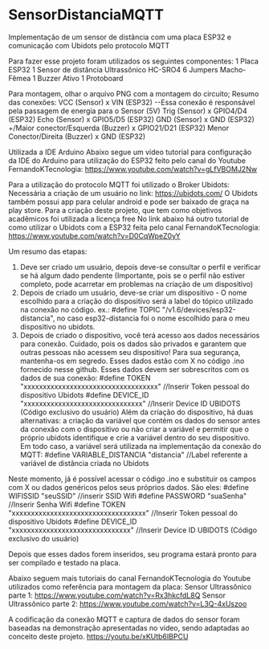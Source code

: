 # SensorDistanciaMQTT
Implementação de um sensor de distância com uma placa ESP32 e comunicação com Ubidots pelo protocolo MQTT

Para fazer esse projeto foram utilizados os seguintes componentes:
1 Placa ESP32
1 Sensor de distância Ultrassônico HC-SRO4
6 Jumpers Macho-Fêmea
1 Buzzer Ativo
1 Protoboard

Para montagem, olhar o arquivo PNG com a montagem do circuito;
Resumo das conexões:
VCC (Sensor) x VIN (ESP32) --Essa conexão é responsável pela passagem de energia para o Sensor (5V)
Trig (Sensor) x GPIO4/D4 (ESP32)
Echo (Sensor) x GPIO5/D5 (ESP32)
GND (Sensor) x GND (ESP32)
+/Maior conector/Esquerda (Buzzer) x GPIO21/D21 (ESP32)
Menor Conector/Direita (Buzzer) x GND (ESP32)

Utilizada a IDE Arduino
Abaixo segue um vídeo tutorial para configuração da IDE do Arduino para utilização do ESP32 feito pelo canal do Youtube FernandoKTecnologia:
https://www.youtube.com/watch?v=gLfVBOMJ2Nw

Para a utilização do protocolo MQTT foi utilizado o Broker Ubidots:
Necessária a criação de um usuário no link: https://ubidots.com/
O Ubidots também possui app para celular android e pode ser baixado de graça na play store.
Para a criação deste projeto, que tem como objetivos acadêmicos foi utilizada a licença free
No link abaixo há outro tutorial de como utilizar o Ubidots com a ESP32 feita pelo canal FernandoKTecnologia:
https://www.youtube.com/watch?v=D0CqWpeZ0yY

Um resumo das etapas:

1. Deve ser criado um usuário, depois deve-se consultar o perfil e verificar se há algum dado pendente (Importante, pois se o perfil não estiver completo, pode acarretar em problemas na criação de um dispositivo)
2. Depois de criado um usuário, deve-se criar um dispositivo - O nome escolhido para a criação do dispositivo será a label do tópico utilizado na conexão no código. ex.: #define TOPIC "/v1.6/devices/esp32-distancia", no caso esp32-distancia foi o nome escolhido para o meu dispositivo no ubidots.
3. Depois de criado o dispositivo, você terá acesso aos dados necessários para conexão. Cuidado, pois os dados são privados e garantem que outras pessoas não acessem seu dispositivo! Para sua segurança, mantenha-os em segredo. Esses dados estão com X no código .ino fornecido nesse github. Esses dados devem ser sobrescritos com os dados de sua conexão:
#define TOKEN "xxxxxxxxxxxxxxxxxxxxxxxxxxxxxxxxxxx" //Inserir Token pessoal do dispositivo Ubidots
#define DEVICE_ID "xxxxxxxxxxxxxxxxxxxxxxxxxxxxxxx" //Inserir Device ID UBIDOTS (Código exclusivo do usuário)
Além da criação do dispositivo, há duas alternativas: a criação da variável que contém os dados do sensor antes da conexão com o dispositivo ou não criar a variável e permitir que o próprio ubidots identifique e crie a variável dentro do seu dispositivo. Em todo caso, a variável será utilizada na implementação da conexão do MQTT:
#define VARIABLE_DISTANCIA "distancia" //Label referente a variável de distância criada no Ubidots

Neste momento, já é possível acessar o código .ino e substituir os campos com X ou dados genéricos pelos seus próprios dados. São eles: 
#define WIFISSID "seuSSID" //inserir SSID Wifi
#define PASSWORD "suaSenha" //Inserir Senha Wifi
#define TOKEN "xxxxxxxxxxxxxxxxxxxxxxxxxxxxxxxxxxx" //Inserir Token pessoal do dispositivo Ubidots
#define DEVICE_ID "xxxxxxxxxxxxxxxxxxxxxxxxxxxxxxx" //Inserir Device ID UBIDOTS (Código exclusivo do usuário)

Depois que esses dados forem inseridos, seu programa estará pronto para ser compilado e testado na placa.

Abaixo seguem mais tutoriais do canal FernandoKTecnologia do Youtube utilizados como referência para montagem da placa:
Sensor Ultrassônico parte 1:
https://www.youtube.com/watch?v=Rx3hkcfdL8Q
Sensor Ultrassônico parte 2:
https://www.youtube.com/watch?v=L3Q-4xUszoo

A codificação da conexão MQTT e captura de dados do sensor foram baseadas na demonstração apresentadas no vídeo, sendo adaptadas ao conceito deste projeto. 
https://youtu.be/xKUtb6IBPCU


